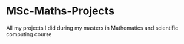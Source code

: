 # MSc-Maths-Projects
All my projects I did during my masters in Mathematics and scientific computing course
